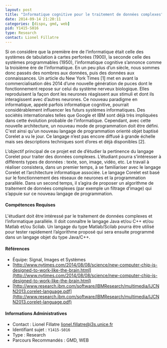 ```yaml
---
layout: post
title: "Informatique cognitive pour le traitement de données complexes"
date: 2014-09-14 21:20:11
categories: [dispo, gmd, web]
pid: Y1415-S016
type: Research
contact: Lionel Fillatre
---
```

       
Si on considère que la première ère de l’informatique était celle des systèmes de tabulation à cartes perforées (1900), la seconde celle des systèmes programmables (1950), l’informatique cognitive s’annonce comme la troisième ère de l’informatique. En un peu plus d’un siècle, nous sommes donc passés des nombres aux données, puis des données aux connaissances. Un article du New York Times [1] met en avant la commercialisation dès 2014 d’une nouvelle génération de puces dont le fonctionnement repose sur celui du système nerveux biologique. Elles reproduisent la façon dont les neurones réagissent aux stimuli et dont ils interagissent avec d’autres neurones. Ce nouveau paradigme en informatique, appelé parfois informatique cognitive, pourrait considérablement influencer les futurs systèmes informatiques. Des sociétés internationales telles que Google et IBM sont déjà très impliquées dans cette évolution probable de l’informatique. Cependant, avec cette nouvelle architecture, un nouveau mode de programmation doit être défini. C'est ainsi qu'un nouveau langage de programmation orienté objet baptisé Corelet a vu le jour. Ce langage n’est pas encore diffusé à grande échelle mais ses descriptions techniques sont d’ores et déjà disponibles [2]. 

L’objectif principal de ce projet est de d’étudier la pertinence du langage Corelet pour traiter des données complexes. L’étudiant pourra s’intéresser à différents types de données : texte, son, image, vidéo, etc. Le travail à réaliser consistera, dans un premier temps, à se familiariser avec le langage Corelet et l’architecture informatique associée. Le langage Corelet est basé sur le fonctionnement des réseaux de neurones et la programmation parallèle. Dans un second temps, il s’agira de proposer un algorithme de traitement de données complexes (par exemple un filtrage d’image) qui s’appuie sur ce nouveau langage de programmation.

#### Compétences Requises
L'étudiant doit être intéressé par le traitement de données complexes et l’informatique parallèle. Il doit connaître le langage Java et/ou C++ et/ou Matlab et/ou Scilab. Un langage du type Matlab/Scilab pourra être utilisé pour tester rapidement l’algorithme proposé qui sera ensuite programmé dans un langage objet du type Java/C++.


#### Références

  * Équipe: Signal, Images et Systèmes
  * [http://www.nytimes.com/2014/08/08/science/new-computer-chip-is-designed-to-work-like-the-brain.html](http://www.nytimes.com/2014/08/08/science/new-computer-chip-is-designed-to-work-like-the-brain.html)
  * [http://www.research.ibm.com/software/IBMResearch/multimedia/IJCNN2013.corelet-language.pdf](http://www.research.ibm.com/software/IBMResearch/multimedia/IJCNN2013.corelet-language.pdf)

#### Informations Administratives
  * Contact : Lionel Fillatre <lionel.fillatre@i3s.unice.fr>
  * Identifiant sujet : `Y1415-S016`
  * Type : Research
  * Parcours Recommandés : GMD, WEB
     
